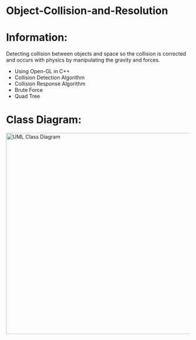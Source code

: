# Object-Collision-and-Resolution
<h1>Information:</h1>
<p>Detecting collision between objects and space so the collision is corrected and occurs with physics by manipulating the gravity and forces.</p>
<ul>
  <li>Using Open-GL in C++</li>
  <li>Collision Detection Algorithm</li>
  <li>Collision Response Algorithm</li>
  <li>Brute Force</li>
  <li>Quad Tree</li>
</ul>
<h1>Class Diagram:</h1>
<img width="800" height="550" alt="UML Class Diagram" src="https://i.ibb.co/rbf3C1b/UML.jpg">

